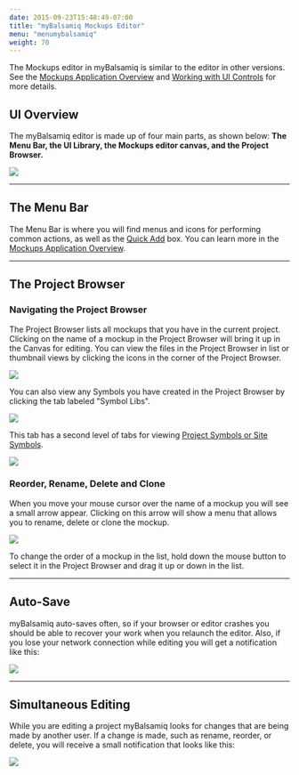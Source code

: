 ```yaml
---
date: 2015-09-23T15:48:49-07:00
title: "myBalsamiq Mockups Editor"
menu: "menumybalsamiq"
weight: 70
---
```


The Mockups editor in myBalsamiq is similar to the editor in other versions. See the [Mockups Application Overview](../overview/) and [Working with UI Controls](../controls/) for more details.

## UI Overview

The myBalsamiq editor is made up of four main parts, as shown below: **The Menu Bar, the UI Library, the Mockups editor canvas, and the Project Browser.**

![](//media.balsamiq.com/img/support/docs/myb/editor-overview.png)

* * *

## The Menu Bar

The Menu Bar is where you will find menus and icons for performing common actions, as well as the [Quick Add](../overview/#the-quick-add-tool) box. You can learn more in the [Mockups Application Overview](../overview/#the-application-bar).

* * *

## The Project Browser

### Navigating the Project Browser

The Project Browser lists all mockups that you have in the current project. Clicking on the name of a mockup in the Project Browser will bring it up in the Canvas for editing. You can view the files in the Project Browser in list or thumbnail views by clicking the icons in the corner of the Project Browser.

![](//media.balsamiq.com/img/support/docs/myb/editor-views.png)

You can also view any Symbols you have created in the Project Browser by clicking the tab labeled "Symbol Libs".

![](//media.balsamiq.com/img/support/docs/myb/editor-tabs.png)

This tab has a second level of tabs for viewing [Project Symbols or Site Symbols](../assets/).

![](//media.balsamiq.com/img/support/docs/myb/editor-symbolstabs.png)

### Reorder, Rename, Delete and Clone

When you move your mouse cursor over the name of a mockup you will see a small arrow appear. Clicking on this arrow will show a menu that allows you to rename, delete or clone the mockup.

![](//media.balsamiq.com/img/support/docs/myb/editor-rename.png)

To change the order of a mockup in the list, hold down the mouse button to select it in the Project Browser and drag it up or down in the list.

* * *

## Auto-Save

myBalsamiq auto-saves often, so if your browser or editor crashes you should be able to recover your work when you relaunch the editor. Also, if you lose your network connection while editing you will get a notification like this:

![](//media.balsamiq.com/img/support/docs/myb/editor-offline.png)

* * *

## Simultaneous Editing

While you are editing a project myBalsamiq looks for changes that are being made by another user. If a change is made, such as rename, reorder, or delete, you will receive a small notification that looks like this:

![](//media.balsamiq.com/img/support/docs/myb/editor-coedit.png)

